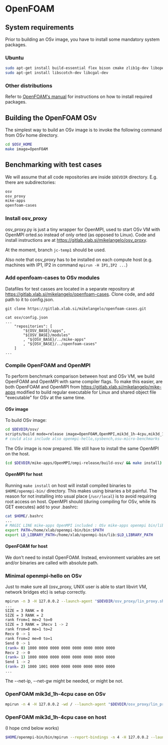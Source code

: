 # OpenFOAM

## System requirements

Prior to building an OSv image, you have to install some mandatory system packages.

### Ubuntu

```bash
sudo apt-get install build-essential flex bison cmake zlib1g-dev libopenmpi-dev openmpi-bin qt4-dev-tools libqt4-dev libqt4-opengl-dev freeglut3-dev libqtwebkit-dev gnuplot libreadline-dev libncurses-dev libxt-dev
sudo apt-get install libscotch-dev libcgal-dev
```

### Other distributions

Refer to [OpenFOAM's manual](http://www.openfoam.org/download/source.php) for instructions on how to install required packages.

## Building the OpenFOAM OSv

The simplest way to build an OSv image is to invoke the following command from OSv home directory.

```bash
cd $OSV_HOME
make image=OpenFOAM
```

## Benchmarking with test cases

We will assume that all code repositories are inside `$DEVDIR` directory.
E.g. there are subdirectories:
```bash
osv
osv_proxy
mike-apps
openfoam-cases
```

### Install osv_proxy

osv_proxy.py is just a tiny wrapper for OpenMPI, used to start OSv VM with OpenMPI orted.so instead of only orted (as opposed to Linux).
Code and install instructions are at https://gitlab.xlab.si/mikelangelo/osv_proxy.

At the moment, branch `jc-temp1` should be used.

Also note that osv_proxy has to be installed on each compute host 
(e.g. machines with IP1, IP2 in command `mpirun -H IP1,IP2 ...`)

### Add openfoam-cases to OSv modules

Datafiles for test casses are located in a separate repository at https://gitlab.xlab.si/mikelangelo/openfoam-cases.
Clone code, and add path to it to config.json.

```
git clone https://gitlab.xlab.si/mikelangelo/openfoam-cases.git

cat osv/config.json
...
    "repositories": [
        "${OSV_BASE}/apps",
        "${OSV_BASE}/modules"
        , "${OSV_BASE}/../mike-apps"
        , "${OSV_BASE}/../openfoam-cases"
    ]
...
```

### Compile OpenFOAM and OpenMPI

To perform benchmark comparison between host and OSv VM, we build OpenFOAM and OpenMPI with same compiler flags.
To make this easier, are both OpenFOAM and OpenMPI from https://gitlab.xlab.si/mikelangelo/mike-apps modified to 
build regular executable for Linux and shared object file "executable" for OSv at the same time. 

#### OSv image

To build OSv image:

```bash
cd $DEVDIR/osv/
scripts/build mode=release image=OpenFOAM,OpenMPI,mik3d_1h-4cpu,mik3d_1h-1cpu,openmpi-hello,cli -j8
# could also include also openmpi-hello,sysbench,osu-micro-benchmarks
```

The OSv image is now prepared. We still have to install the same OpenMPI on the host.
```bash
(cd $DEVDIR/mike-apps/OpenMPI/ompi-release/build-osv/ && make install)
```

#### OpenMPI for host

Running `make install` on host will install compiled binaries to `$HOME/openmpi-bin/` directory.
This makes using binaries a bit painful. 
The reason for not installing into usual place (`/usr/local`) is to avoid requiring root access on host.
OpenMPI should (during compiling for OSv, while its GET executes) add to your .bashrc:

```bash
cat $HOME/.bashrc
...
# MAGIC LINE mike-apps OpenMPI included : OSv mike-apps openmpi bin/libs 
export PATH=/home/xlab/openmpi-bin/bin:$PATH
export LD_LIBRARY_PATH=/home/xlab/openmpi-bin/lib:$LD_LIBRARY_PATH
```

#### OpenFOAM for host

We don't need to install OpenFOAM.
Instead, environment variables are set and/or binaries are called with absolute path.

### Minimal openmpi-hello on OSv

Just to make sure all (osv_proxy, UNIX user is able to start libvirt VM, network bridges etc) is setup correctly.

```bash
mpirun -n 3 -H 127.0.0.2 --launch-agent "$DEVDIR/osv_proxy/lin_proxy.sh --cpus 1 --memory 2024 --image $DEVDIR/osv/build/release/usr.img --net-ip 192.168.122.200/24 --net-gw 192.168.122.1 " -x TERM=xterm -x MPI_BUFFER_SIZE=20100100 -x WM_PROJECT_DIR=/fff/openfoam -wd / /usr/lib/mpi_hello.so 192.168.122.1 8080 0
...
SIZE = 3 RANK = 0
SIZE = 3 RANK = 2
rank from=1 me=2 to=0
SIZE = 3 RANK = 1Recv 1 -> 2
rank from=0 me=1 to=2
Recv 0 -> 1
rank from=2 me=0 to=1
Send 0 -> 1
(rank= 0) 1000 0000 0000 0000 0000 0000 0000 0000 
Recv 2 -> 0
(rank= 1) 1000 0000 0000 0000 0000 0000 0000 0000 
Send 1 -> 2
(rank= 2) 1000 1001 0000 0000 0000 0000 0000 0000 
...
```

The --net-ip, --net-gw might be needed, or might be not.

### OpenFOAM mik3d_1h-4cpu case on OSv

```bash
mpirun -n 4 -H 127.0.0.2 -wd / --launch-agent "$DEVDIR/osv_proxy/lin_proxy.sh  -m2048 -c4 --bridge=virbr0 --image $DEVDIR/osv/build/release/usr.img --gdb" -x TERM=xterm -x MPI_BUFFER_SIZE=20100100 -x WM_PROJECT_DIR=/openfoam /usr/bin/simpleFoam.so -case /openfoam/mik3d_1h-4cpu -parallel
```

### OpenFOAM mik3d_1h-4cpu case on host

(I hope cmd below works)

```bash
$HOME/openmpi-bin/bin/mpirun --report-bindings -n 4 -H 127.0.0.2 --launch-agent $HOME/openmpi-bin/bin/orted -x LD_LIBRARY_PATH=$DEVDIR/mike-apps/OpenFOAM/OpenFOAM-2.4.0/platforms/linux64GccDPOpt/bin:$LD_LIBRARY_PATH -wd $DEVDIR/foam-cases/etc/ $DEVDIR/mike-apps/OpenFOAM/OpenFOAM-2.4.0/bin/foamExec $DEVDIR/mike-apps/OpenFOAM/OpenFOAM-2.4.0/platforms/linux64GccDPOpt/bin/simpleFoam -case $DEVDIR/foam-cases/mik3d_1h-4cpu -parallel
```
